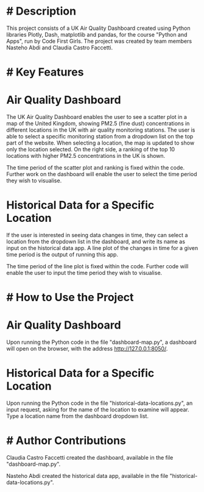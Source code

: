 # # Description

This project consists of a UK Air Quality Dashboard created using Python libraries Plotly, Dash, matplotlib and pandas, for the course "Python and Apps", run by Code First Girls. The project was created by team members Nasteho Abdi and Claudia Castro Faccetti.

# # Key Features

# Air Quality Dashboard 

The UK Air Quality Dashboard enables the user to see a scatter plot in a map of the United Kingdom, showing PM2.5 (fine dust) concentrations in different locations in the UK with air quality monitoring stations. The user is able to select a specific monitoring station from a dropdown list on the top part of the website. When selecting a location, the map is updated to show only the location selected. On the right side, a ranking of the top 10 locations with higher PM2.5 concentrations in the UK is shown. 

The time period of the scatter plot and ranking is fixed within the code. Further work on the dashboard will enable the user to select the time period they wish to visualise. 

# Historical Data for a Specific Location

If the user is interested in seeing data changes in time, they can select a location from the dropdown list in the dashboard, and write its name as input on the historical data app. A line plot of the changes in time for a given time period is the output of running this app. 

The time period of the line plot is fixed within the code. Further code will enable the user to input the time period they wish to visualise.

# # How to Use the Project

# Air Quality Dashboard

Upon running the Python code in the file "dashboard-map.py", a dashboard will open on the browser, with the address http://127.0.0.1:8050/.

# Historical Data for a Specific Location

Upon running the Python code in the file "historical-data-locations.py", an input request, asking for the name of the location to examine will appear. Type a location name from the dashboard dropdown list.

# # Author Contributions

Claudia Castro Faccetti created the dashboard, available in the file "dashboard-map.py".

Nasteho Abdi created the historical data app, available in the file "historical-data-locations.py".
